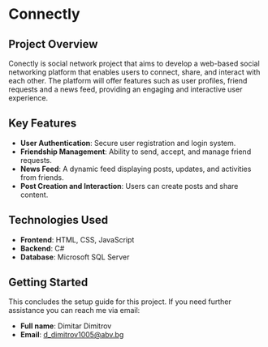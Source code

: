 # Connectly

## Project Overview

Conectly is social network project that aims to develop a web-based social networking platform that enables users to connect, share, and interact with each other. The platform will offer features such as user profiles, friend requests and a news feed, providing an engaging and interactive user experience.

## Key Features

- **User Authentication**: Secure user registration and login system.
- **Friendship Management**: Ability to send, accept, and manage friend requests.
- **News Feed**: A dynamic feed displaying posts, updates, and activities from friends.
- **Post Creation and Interaction**: Users can create posts and share content.
 
## Technologies Used

- **Frontend**: HTML, CSS, JavaScript
- **Backend**: C#
- **Database**: Microsoft SQL Server

## Getting Started




This concludes the setup guide for this project. If you need further assistance you can reach me via email:
- **Full name**: Dimitar Dimitrov
- **Email**: d_dimitrov1005@abv.bg
